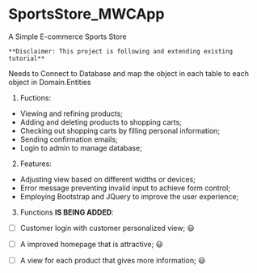 # SportsStore_MWCApp
A Simple E-commerce Sports Store
```
**Disclaimer: This project is following and extending existing tutorial**
```
Needs to Connect to Database and map the object in each table to each object in Domain.Entities

1. Fuctions:
  - Viewing and refining products;
  - Adding and deleting products to shopping carts;
  - Checking out shopping carts by filling personal information;
  - Sending confirmation emails;
  - Login to admin to manage database;
  
2. Features:
  - Adjusting view based on different widths or devices;
  - Error message preventing invalid input to achieve form control;
  - Employing Bootstrap and JQuery to improve the user experience;
  
3. Functions **IS BEING ADDED**:
  - [ ] Customer login with customer personalized view; :smiley:
  - [ ] A improved homepage that is attractive; :smiley:
  - [ ] A view for each product that gives more information; :smiley:
   
